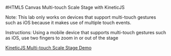 
#HTML5 Canvas Multi-touch Scale Stage with KineticJS

Note: This lab only works on devices that support multi-touch gestures such as iOS because it makes use of multiple touch events.

Instructions: Using a mobile device that supports multi-touch gestures such as iOS, use two fingers to zoom in or out of the stage

<a class="jsbin-embed" href="http://jsbin.com/focire/1/embed?output">KineticJS Multi-touch Scale Stage Demo</a><script src="http://static.jsbin.com/js/embed.js"></script>